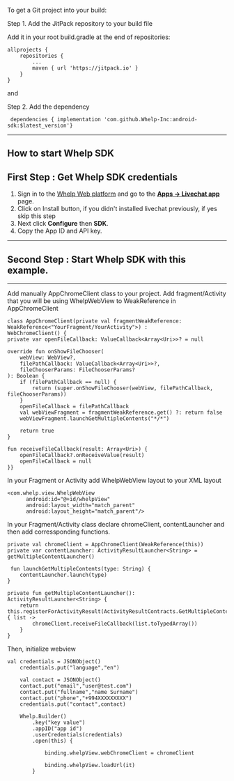 To get a Git project into your build:

Step 1. Add the JitPack repository to your build file

Add it in your root build.gradle at the end of repositories:

	allprojects {
		repositories {
			...
			maven { url 'https://jitpack.io' }
		}
	}
  
  and
  
  Step 2. Add the dependency

 	 dependencies { implementation 'com.github.Whelp-Inc:android-sdk:$latest_version'}
-----------------------------------------------------------

How to start Whelp SDK
----------------------

First Step : Get Whelp SDK credentials 
----------------------------------------

1.  Sign in to the  [Whelp Web platform](https://web.getwhelp.com)  and go to the  [**Apps -> Livechat app**](https://web.getwhelp.com/apps/webchat)  page.
2.  Click on Install button, if you didn't installed livechat previously, if yes skip this step
3.  Next click  **Configure**  then  **SDK**.
4.  Copy the App ID and API key.

----------------------------------------

Second Step : Start Whelp SDK with this example.
-----------------------------------------------

-----------------------------------

Add manually AppChromeClient class to your project. Add fragment/Activity that you will be using WhelpWebView to WeakReference in AppChromeClient

	class AppChromeClient(private val fragmentWeakReference: WeakReference<"YourFragment/YourActivity">) :
    WebChromeClient() {
    private var openFileCallback: ValueCallback<Array<Uri>>? = null

    override fun onShowFileChooser(
        webView: WebView?,
        filePathCallback: ValueCallback<Array<Uri>>?,
        fileChooserParams: FileChooserParams?
    ): Boolean {
        if (filePathCallback == null) {
            return (super.onShowFileChooser(webView, filePathCallback, fileChooserParams))
        }
        openFileCallback = filePathCallback
        val webViewFragment = fragmentWeakReference.get() ?: return false
        webViewFragment.launchGetMultipleContents("*/*")

        return true
    }

    fun receiveFileCallback(result: Array<Uri>) {
        openFileCallback?.onReceiveValue(result)
        openFileCallback = null
    }}
    
    
In your Fragment or Activity add WhelpWebView layout to your XML layout

	<com.whelp.view.WhelpWebView
          android:id="@+id/whelpView"
          android:layout_width="match_parent"
          android:layout_height="match_parent"/>

In your Fragment/Activity class declare chromeClient, contentLauncher and then add corressponding functions. 
    
    private val chromeClient = AppChromeClient(WeakReference(this))
    private var contentLauncher: ActivityResultLauncher<String> = getMultipleContentLauncher()
    
     fun launchGetMultipleContents(type: String) {
        contentLauncher.launch(type)
    }

    private fun getMultipleContentLauncher(): ActivityResultLauncher<String> {
        return this.registerForActivityResult(ActivityResultContracts.GetMultipleContents()) { list ->
            chromeClient.receiveFileCallback(list.toTypedArray())
        }
    }

Then, initialize webview

	val credentials = JSONObject()
        credentials.put("language","en")

        val contact = JSONObject()
        contact.put("email","user@test.com")
        contact.put("fullname","name Surname")
        contact.put("phone","+994XXXXXXXXX")
        credentials.put("contact",contact)

        Whelp.Builder()
            .key("key value")
            .appID("app id")
            .userCredentials(credentials)
            .open(this) {

                binding.whelpView.webChromeClient = chromeClient

                binding.whelpView.loadUrl(it)
            }

  
